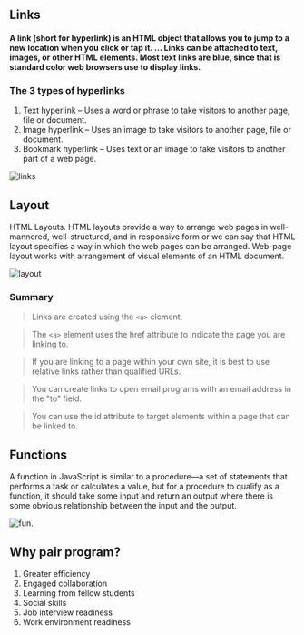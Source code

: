 ## Links

#### A link (short for hyperlink) is an HTML object that allows you to jump to a new location when you click or tap it. ... Links can be attached to text, images, or other HTML elements. Most text links are blue, since that is standard color web browsers use to display links.

### The 3 types of hyperlinks

1. Text hyperlink – Uses a word or phrase to take visitors to another page, file or document.
2. Image hyperlink – Uses an image to take visitors to another page, file or document.
3. Bookmark hyperlink – Uses text or an image to take visitors to another part of a web page.

![links](https://www.computerhope.com/jargon/h/html-tag.gif)

## Layout

HTML Layouts. HTML layouts provide a way to arrange web pages in well-mannered, well-structured, and in responsive form or we can say that HTML layout specifies a way in which the web pages can be arranged. Web-page layout works with arrangement of visual elements of an HTML document.

![layout](https://csharpcorner.azureedge.net/UploadFile/b5be7f/working-with-semantic-elements-in-html5-with-layout-examples/Images/html5Structure.PNG)


### Summary

>Links are created using the `<a>` element.

> The `<a>` element uses the href attribute to indicate
the page you are linking to.

> If you are linking to a page within your own site, it is
best to use relative links rather than qualified URLs.

> You can create links to open email programs with an
email address in the "to" field.

> You can use the id attribute to target elements within
a page that can be linked to.


## Functions

A function in JavaScript is similar to a procedure—a set of statements that performs a task or calculates a value, but for a procedure to qualify as a function, it should take some input and return an output where there is some obvious relationship between the input and the output.

![fun.](https://wwp.northeastern.edu/outreach/seminars/_utils/gfx/javascript_function_05.png)

## Why pair program?

1. Greater efficiency
2. Engaged collaboration
3. Learning from fellow students
4. Social skills
5. Job interview readiness
6. Work environment readiness



